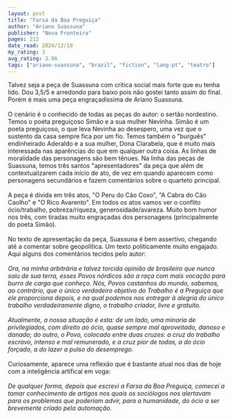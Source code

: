 ```yaml
---
layout: post
title: "Farsa da Boa Preguiça"
author: "Ariano Suassuna"
publisher: "Nova Fronteira"
pages: 212
date_read: 2024/12/18
my_rating: 3
avg_rating: 3.96
tags: ["ariano-suassuna", "brazil", "fiction", "lang-pt", "teatro"]
---
```


 Talvez seja a peça de Suassuna com crítica social mais forte que eu tenha lido. Dou 3,5/5 e arredondo para baixo pois não gostei tanto assim do final. Porém é mais uma peça engraçadíssima de Ariano Suassuna.<br/><br/>O cenário é o conhecido de todas as peças do autor: o sertão nordestino. Temos o poeta preguiçoso Simão e a sua mulher Nevinha. Simão é um poeta preguiçoso, o que leva Nevinha ao desespero, uma vez que o sustento da casa sempre fica por um fio. Temos também o "burguês" endinheirado Aderaldo e a sua mulher, Dona Clarabela, que é muito mais interessada nas aparências do que em qualquer outra coisa. As linhas de moralidade das personagens são bem tênues. Na linha das peças de Suassuna, temos três santos "apresentadores" da peça que além de contextualizarem cada início de ato, de vez em quando aparecem como personagens secundários e fazem comentários sobre o quarteto principal.<br/><br/>A peça é divida em três atos, "O Peru do Cão Coxo", "A Cabra do Cão Caolho" e "O Rico Avarento". Em todos os atos vamos ver o conflito ócio/trabalho, pobreza/riqueza, generosidade/avareza. Muito bom humor nos três, com tiradas muito engraçadas dos personagens (principalmente do poeta Simão).<br/><br/>No texto de apresentação da peça, Suassuna é bem assertivo, chegando até a comentar sobre geopolítica. Um texto politicamente muito engajado. Aqui alguns dos comentários tecidos pelo autor:<br/><br/><i> Ora, na minha arbitrária e talvez torcida opinião de brasileiro que nunca saiu de sua terra, esses Povos nórdicos são a raça com mais vocação para burro de carga que conheço. Nós, Povos castanhos do mundo, sabemos, ao contrário, que o único verdadeiro objetivo do Trabalho é a Preguiça que ele proporciona depois, e na qual podemos nos entregar à alegria do único trabalho verdadeiramente digno, o trabalho criador, livre e gratuito. </i><br/><br/><i> Atualmente, a nossa situação é esta: de um lado, uma minoria de privilegiados, com direito ao ócio, quase sempre mal aproveitado, danoso e danado; do outro, o Povo, colocado entre duas cruzes: a cruz do trabalho escravo, intenso e mal remunerado, e a cruz pior de todas, a do ócio forçado, a do lazer a pulso do desemprego. </i><br/><br/>Curiosamente, aparece uma reflexão que é bastante atual nos dias de hoje com a inteligência artifical em voga:<br/><br/><i> De qualquer forma, depois que escrevi a Farsa da Boa Preguiça, comecei a tomar conhecimento de artigos nos quais os sociólogos nos alertavam para os problemas que poderiam advir, para a humanidade, do ócio a ser brevemente criado pela automação. </i>

